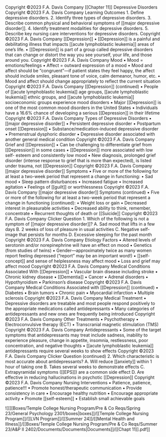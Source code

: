 Copyright ©2023 F.A. Davis Company [[Chapter 11]] Depressive Disorders Copyright ©2023 F.A. Davis Company Learning Outcomes 1. Define depressive disorders. 2. Identify three types of depressive disorders. 3. Describe common physical and behavioral symptoms of [[major depressive disorder]]. 4. Identify treatment modalities for depressive disorders. 5. Describe key nursing care interventions for depressive disorders. Copyright ©2023 F.A. Davis Company [[Depression]] ▪ [[Depression]] is a painful and debilitating illness that impacts [[acute lymphoblastic leukemia]] areas of one’s life. ▪ [[Depression]] is part of a group called depressive disorders that can change or distort the way you see yourself, your life, and those around you. Copyright ©2023 F.A. Davis Company Mood ▪ Mood = emotions/feelings ▪ Affect = outward expression of a mood • Mood and affect should be “congruent”—if patient states they feel happy, the affect should include smiles, pleasant tone of voice, calm demeanor, humor, etc. • Mood and affect should change appropriately to reflect the current situation Copyright ©2023 F.A. Davis Company [[Depression]] (continued) ▪ People of [[acute lymphoblastic leukemia]] age groups, [[acute lymphoblastic leukemia]] ethnic groups, and [[acute lymphoblastic leukemia]] socioeconomic groups experience mood disorders ▪ Major [[Depression]] is one of the most common mood disorders in the United States ▪ Individuals have a 16.6% chance of developing a serious [[Depression]] in their lifetime Copyright ©2023 F.A. Davis Company Types of Depressive Disorders ▪ [[major depressive disorder]] ▪ Persistent depressive disorder ▪ Postpartum onset [[Depression]] ▪ Substance/medication-induced depressive disorder ▪ Premenstrual dysphoric disorder ▪ Depressive disorder associated with another general medical condition Copyright ©2023 F.A. Davis Company Grief and [[Depression]] ▪ Can be challenging to differentiate grief from [[Depression]] in some cases ▪ [[Depression]] more associated with low self- esteem and consistently low mood ▪ New diagnosis, prolonged grief disorder (intense response to grief that is more than expected), is listed under trauma, not [[Depression]] Copyright ©2023 F.A. Davis Company [[major depressive disorder]] Symptoms ▪ Five or more of the following for at least a two-week period that represent a change in functioning: • Sad mood • Sleep pattern disturbances • Increased fatigue • Increased agitation • Feelings of [[guilt]] or worthlessness Copyright ©2023 F.A. Davis Company [[major depressive disorder]] Symptoms (continued) ▪ Five or more of the following for at least a two-week period that represent a change in functioning (continued): • Weight loss or gain • Decreased interest in pleasurable activities • Decreased ability to think, remember, concentrate • Recurrent thoughts of death or [[Suicide]] Copyright ©2023 F.A. Davis Company Clicker Question 1. Which of the following is not a symptom of [[major depressive disorder]]? A. Sad mood that lifts in a few days B. 2 weeks of loss of pleasure in usual activities C. Negative self-image that persists for months D. Excessive sleeping for the past month Copyright ©2023 F.A. Davis Company Etiology Factors ▪ Altered levels of serotonin and/or norepinephrine will have an effect on mood ▪ Genetics (from studies of twins) ▪ Gender—approximately twice as many women report feeling depressed (“report” may be an important word!) ▪ [[self-concept]] and sense of helplessness may affect mood ▪ Loss and grief may affect mood Copyright ©2023 F.A. Davis Company Medical Conditions Associated With [[Depression]] ▪ Vascular brain disease including stroke ▪ Chronic kidney disease ▪ [[Dementia]] ▪ Cancer ▪ Adrenal disorders ▪ Hypothyroidism ▪ Parkinson’s disease Copyright ©2023 F.A. Davis Company Medical Conditions Associated with [[Depression]] (continued) ▪ Diabetes ▪ Brain tumors ▪ Chronic pain ▪ Myocardial infarction ▪ Multiple sclerosis Copyright ©2023 F.A. Davis Company Medical Treatment ▪ Depressive disorders are treatable and most people respond positively to the appropriate medications called antidepressants ▪ Many categories of antidepressants and new ones are frequently being introduced Copyright ©2023 F.A. Davis Company Other Treatments ▪ Psychotherapy ▪ Electroconvulsive therapy (ECT) ▪ Transcranial magnetic stimulation (TMS) Copyright ©2023 F.A. Davis Company Antidepressants ▪ Some of the target symptoms that antidepressants may treat include sadness, inability to experience pleasure, change in appetite, insomnia, restlessness, poor concentration, and negative thoughts ▪ [[acute lymphoblastic leukemia]] antidepressants require several weeks to show effects Copyright ©2023 F.A. Davis Company Clicker Question (continued) 2. Which characteristic is most accurate about antidepressants? A. Will reduce [[anxiety]] within 1 hour of taking one B. Takes several weeks to demonstrate effects C. Extrapyramidal symptoms ([[EPS]]) are a common side effect D. Are effective in reducing hallucinations in psychotic [[Depression]] Copyright ©2023 F.A. Davis Company Nursing Interventions ▪ Patience, patience, patience!!! ▪ Promote honest/therapeutic communication ▪ Provide consistency in care ▪ Encourage healthy nutrition ▪ Encourage appropriate activity ▪ Promote [[self-esteem]] ▪ Establish small achievable goals

![[[[Boxes/Temple College Nursing Program/Pre & Co Reqs/Spring 23/General Psychology 2301/boxes|boxes]]/[[Temple College Nursing Program]]/[[LVN Program]]/[[Summer 24]]/[[Mental Health and Illness]]/[[Boxes/Temple College Nursing Program/Pre & Co Reqs/Summer 23/A&P II 2402/Documents/Documents|Documents]]/[[Chapt 11]].pdf]]